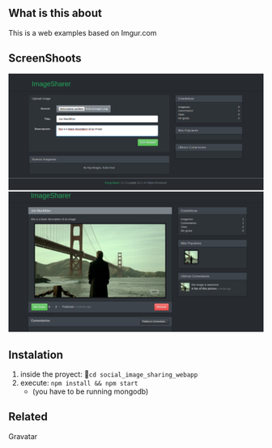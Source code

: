 ## What is this about
This is a web examples based on Imgur.com

## ScreenShoots
![](images/index.png)
![](images/uploaded.png)

## Instalation
 1. inside the proyect: `cd social_image_sharing_webapp`
 2. execute: `npm install && npm start`
    - (you have to be running mongodb)

## Related
  Gravatar
